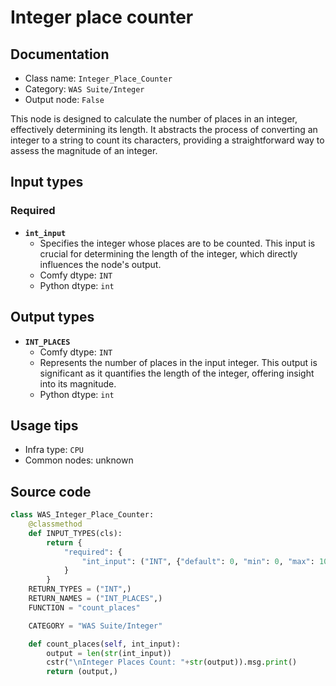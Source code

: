 # Integer place counter
## Documentation
- Class name: `Integer_Place_Counter`
- Category: `WAS Suite/Integer`
- Output node: `False`

This node is designed to calculate the number of places in an integer, effectively determining its length. It abstracts the process of converting an integer to a string to count its characters, providing a straightforward way to assess the magnitude of an integer.
## Input types
### Required
- **`int_input`**
    - Specifies the integer whose places are to be counted. This input is crucial for determining the length of the integer, which directly influences the node's output.
    - Comfy dtype: `INT`
    - Python dtype: `int`
## Output types
- **`INT_PLACES`**
    - Comfy dtype: `INT`
    - Represents the number of places in the input integer. This output is significant as it quantifies the length of the integer, offering insight into its magnitude.
    - Python dtype: `int`
## Usage tips
- Infra type: `CPU`
- Common nodes: unknown


## Source code
```python
class WAS_Integer_Place_Counter:
    @classmethod
    def INPUT_TYPES(cls):
        return {
            "required": {
                "int_input": ("INT", {"default": 0, "min": 0, "max": 10000000, "step": 1}),
            }
        }
    RETURN_TYPES = ("INT",)
    RETURN_NAMES = ("INT_PLACES",)
    FUNCTION = "count_places"

    CATEGORY = "WAS Suite/Integer"

    def count_places(self, int_input):
        output = len(str(int_input))
        cstr("\nInteger Places Count: "+str(output)).msg.print()
        return (output,)

```
